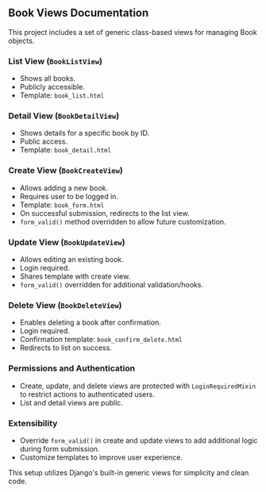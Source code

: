 ## Book Views Documentation

This project includes a set of generic class-based views for managing Book objects.

### List View (`BookListView`)

- Shows all books.
- Publicly accessible.
- Template: `book_list.html`

### Detail View (`BookDetailView`)

- Shows details for a specific book by ID.
- Public access.
- Template: `book_detail.html`

### Create View (`BookCreateView`)

- Allows adding a new book.
- Requires user to be logged in.
- Template: `book_form.html`
- On successful submission, redirects to the list view.
- `form_valid()` method overridden to allow future customization.

### Update View (`BookUpdateView`)

- Allows editing an existing book.
- Login required.
- Shares template with create view.
- `form_valid()` overridden for additional validation/hooks.

### Delete View (`BookDeleteView`)

- Enables deleting a book after confirmation.
- Login required.
- Confirmation template: `book_confirm_delete.html`
- Redirects to list on success.

### Permissions and Authentication

- Create, update, and delete views are protected with `LoginRequiredMixin` to restrict actions to authenticated users.
- List and detail views are public.

### Extensibility

- Override `form_valid()` in create and update views to add additional logic during form submission.
- Customize templates to improve user experience.

This setup utilizes Django's built-in generic views for simplicity and clean code.

<!-- Book ViewSet Documentation
This project includes a BookViewSet for managing Book objects via an API.

ViewSet (BookViewSet)
Provides full CRUD for Book objects.

Supports listing, retrieving, creating, updating, and deleting.

Uses BookSerializer for JSON serialization.

Permissions
Read (list, retrieve) operations available to everyone.

Write (create, update, delete) operations require login.

Enforced with IsAuthenticatedOrReadOnly.

Endpoints
GET /books/
List all books (public).

GET /books/{id}/
Retrieve book details (public).

POST /books/
Create new book (login required).

PUT /books/{id}/
Update book (login required).

PATCH /books/{id}/
Partial update (login required).

DELETE /books/{id}/
Delete book (login required). -->
